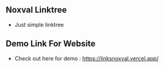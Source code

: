 ## Noxval Linktree
- Just simple linktree

## Demo Link For Website
- Check out here for demo : https://linksnoxval.vercel.app/
